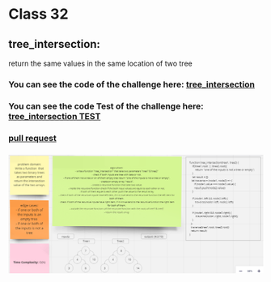 # Class 32

## tree_intersection:
return the same values in the same location of two tree



### You can see the code of the challenge here: [tree_intersection](./Tree/treeIntersection/tree-intersection.js)

### You can see the code Test of the challenge here: [tree_intersection TEST](./Tree/__test__/binary-search-tree.test.js)

### [ pull request ](https://github.com/Mohammad-Aljamal/data-structures-and-algorithms/pull/43)


### ![](./assets/tree_intersection.png)





